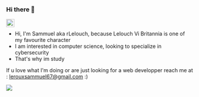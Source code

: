 ### Hi there 👋

<a href="[https://www.linkedin.com/in/leroux-sammuel](https://www.linkedin.com/in/sammuel-leroux-968843244)/">
  <img align="left" alt="Samm's LinkedIN" width="22px" src="https://raw.githubusercontent.com/peterthehan/peterthehan/master/assets/linkedin.svg" />
</a>

<br />

* Hi, I'm Sammuel aka rLelouch, because Lelouch Vi Britannia is one of my favourite character
* I am interested in computer science, looking to specialize in cybersecurity
* That's why im study

If u love what I'm doing or are just looking for a web developper reach me at : [lerouxsammuel67@gmail.com](mailto:lerouxsammuel67@gmail.com) :)

![](https://github-readme-stats.vercel.app/api?username=rLelouch&show_icons=true&theme=radical&count_private=true)


